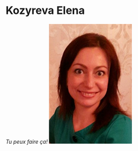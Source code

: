 # Kozyreva Elena
*Tu peux faire ça!*
![photo](https://github.com/TozurElena/Challenge-markdown/blob/main/ElenaK.jpg)
